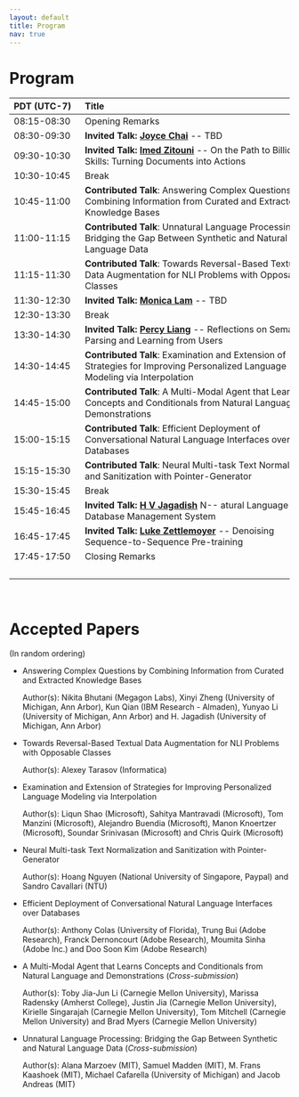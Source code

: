 ```yaml
---
layout: default
title: Program
nav: true
---
```


# Program

<!--
A preview of the workshop schedule is available <a href="images/Schedule.pdf" target="_blank">here</a>.
-->

| PDT (UTC-7)           | Title       |   
|:-----------------|:-----------------|
| 08:15-08:30  | Opening Remarks  
| 08:30-09:30  | **Invited Talk: [Joyce Chai](http://www.cse.msu.edu/~jchai/)** -- TBD |
| 09:30-10:30  | **Invited Talk: [Imed Zitouni](https://www.linkedin.com/in/imed-zitouni-78819a2/)** -- On the Path to Billion Skills: Turning Documents into Actions | 
| 10:30-10:45 | Break | |
| 10:45-11:00 | **Contributed Talk**: Answering Complex Questions by Combining Information from Curated and Extracted Knowledge Bases  | 
| 11:00-11:15 | **Contributed Talk**: Unnatural Language Processing: Bridging the Gap Between Synthetic and Natural Language Data |
| 11:15-11:30 | **Contributed Talk**: Towards Reversal-Based Textual Data Augmentation for NLI Problems with Opposable Classes |
| 11:30-12:30  | **Invited Talk: [Monica Lam](https://suif.stanford.edu/~lam/)** -- TBD | 
| 12:30-13:30  | Break | |
| 13:30-14:30   | **Invited Talk: [Percy Liang](https://cs.stanford.edu/~pliang/)** -- Reflections on Semantic Parsing and Learning from Users | 
| 14:30-14:45   | **Contributed Talk**: Examination and Extension of Strategies for Improving Personalized Language Modeling via Interpolation |
| 14:45-15:00   | **Contributed Talk**: A Multi-Modal Agent that Learns Concepts and Conditionals from Natural Language and Demonstrations |
| 15:00-15:15   | **Contributed Talk**: Efficient Deployment of Conversational Natural Language Interfaces over Databases | 
| 15:15-15:30   | **Contributed Talk**: Neural Multi-task Text Normalization and Sanitization with Pointer-Generator | 
| 15:30-15:45  | Break | |
| 15:45-16:45   | **Invited Talk: [H V Jagadish](https://web.eecs.umich.edu/~jag/)** N-- atural Language In A Database Management System |
| 16:45-17:45   | **Invited Talk: [Luke Zettlemoyer](https://www.cs.washington.edu/people/faculty/lsz)** -- Denoising Sequence-to-Sequence Pre-training  |
| 17:45-17:50  | Closing Remarks |
| &nbsp;&nbsp;&nbsp;&nbsp;&nbsp;&nbsp;&nbsp;&nbsp;&nbsp;&nbsp;&nbsp;&nbsp;&nbsp;&nbsp;&nbsp;&nbsp;&nbsp;&nbsp;&nbsp;&nbsp;&nbsp;&nbsp;&nbsp;&nbsp;&nbsp;&nbsp;| &nbsp;&nbsp;&nbsp;&nbsp;&nbsp;&nbsp;&nbsp;&nbsp;&nbsp;&nbsp;&nbsp;&nbsp;&nbsp;&nbsp;&nbsp;&nbsp;&nbsp;&nbsp;&nbsp;&nbsp;&nbsp;&nbsp;&nbsp;&nbsp;&nbsp;&nbsp;&nbsp;&nbsp;&nbsp;&nbsp;&nbsp;&nbsp;&nbsp;&nbsp;&nbsp;&nbsp;&nbsp;&nbsp;&nbsp;&nbsp;&nbsp;&nbsp;&nbsp;&nbsp;&nbsp;&nbsp;&nbsp;&nbsp;&nbsp;&nbsp;&nbsp;&nbsp;&nbsp;&nbsp;&nbsp;&nbsp;&nbsp;&nbsp;&nbsp;&nbsp;&nbsp;&nbsp;&nbsp;&nbsp;&nbsp;&nbsp;&nbsp;&nbsp;&nbsp;&nbsp;&nbsp;&nbsp;&nbsp;&nbsp;&nbsp;&nbsp;&nbsp;&nbsp;&nbsp;&nbsp;&nbsp;&nbsp;&nbsp;&nbsp;&nbsp;&nbsp;&nbsp;&nbsp;&nbsp;&nbsp;&nbsp;&nbsp;&nbsp;&nbsp;&nbsp;&nbsp;&nbsp;&nbsp; | 

<!--
<object data="images/Schedule.pdf" type="application/pdf" width="700px" height="700px">
    <embed src="images/Schedule.pdf">
        This browser does not support PDFs. Please download the PDF to view it: <a href="images/Schedule.pdf">Download PDF</a>.</p>
    </embed>
</object>
-->


<br>

# Accepted Papers
(In random ordering)

* Answering Complex Questions by Combining Information from Curated and Extracted Knowledge Bases

   Author(s): Nikita Bhutani (Megagon Labs), Xinyi Zheng (University of Michigan, Ann Arbor), Kun Qian (IBM Research - Almaden), Yunyao Li (University of Michigan, Ann Arbor) and H. Jagadish (University of Michigan, Ann Arbor)
   
* Towards Reversal-Based Textual Data Augmentation for NLI Problems with Opposable Classes

   Author(s): Alexey Tarasov (Informatica) 

* Examination and Extension of Strategies for Improving Personalized Language Modeling via Interpolation

   Author(s): Liqun Shao (Microsoft), Sahitya Mantravadi (Microsoft), Tom Manzini (Microsoft), Alejandro Buendia (Microsoft), Manon Knoertzer (Microsoft), Soundar Srinivasan (Microsoft) and Chris Quirk (Microsoft)

* Neural Multi-task Text Normalization and Sanitization with Pointer-Generator

   Author(s): Hoang Nguyen (National University of Singapore, Paypal) and Sandro Cavallari (NTU)

* Efficient Deployment of Conversational Natural Language Interfaces over Databases

   Author(s): Anthony Colas (University of Florida), Trung Bui (Adobe Research), Franck Dernoncourt (Adobe Research), Moumita Sinha (Adobe Inc.) and Doo Soon Kim (Adobe Research)

* A Multi-Modal Agent that Learns Concepts and Conditionals from Natural Language and Demonstrations (_Cross-submission_)

   Author(s): Toby Jia-Jun Li (Carnegie Mellon University), Marissa Radensky (Amherst College), Justin Jia (Carnegie Mellon University), Kirielle Singarajah (Carnegie Mellon University), Tom Mitchell (Carnegie Mellon University) and Brad Myers (Carnegie Mellon University)

* Unnatural Language Processing: Bridging the Gap Between Synthetic and Natural Language Data (_Cross-submission_)

   Author(s): Alana Marzoev (MIT), Samuel Madden (MIT), M. Frans Kaashoek (MIT), Michael Cafarella (University of Michigan) and Jacob Andreas (MIT)
